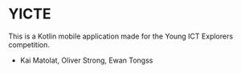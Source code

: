 # YICTE

This is a Kotlin mobile application made for the Young ICT Explorers competition.

- Kai Matolat, Oliver Strong, Ewan Tongss
